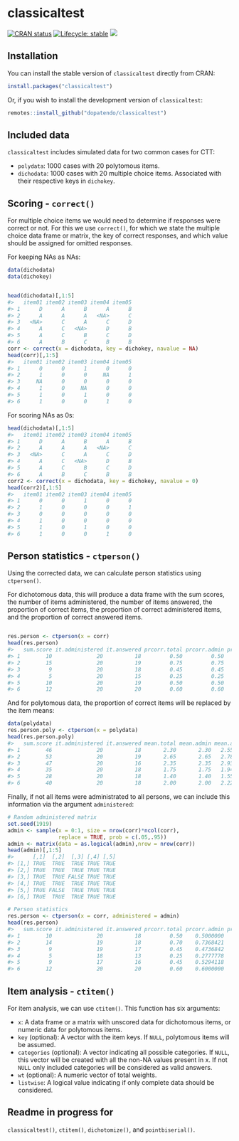
<!-- README.md is generated from README.Rmd. Please edit that file -->

# classicaltest

<!-- badges: start -->

[![CRAN
status](https://www.r-pkg.org/badges/version/classicaltest)](https://CRAN.R-project.org/package=classicaltest)
[![Lifecycle:
stable](https://img.shields.io/badge/lifecycle-stable-brightgreen.svg)](https://lifecycle.r-lib.org/articles/stages.html#stable)
[![](https://img.shields.io/badge/doi-10.32614/CRAN.package.classicaltest-green.svg)](https://doi.org/10.32614/CRAN.package.classicaltest)
<!-- ![![](http://cranlogs.r-pkg.org/badges/grand-total/classicaltest?color=blue)](https://cran.r-project.org/package=classicaltest)-->
<!-- badges: end -->

## Installation

You can install the stable version of `classicaltest` directly from
CRAN:

``` r
install.packages("classicaltest")
```

Or, if you wish to install the development version of `classicaltest`:

``` r
remotes::install_github("dopatendo/classicaltest")
```

## Included data

`classicaltest` includes simulated data for two common cases for CTT:

- `polydata`: 1000 cases with 20 polytomous items.
- `dichodata`: 1000 cases with 20 multiple choice items. Associated with
  their respective keys in `dichokey`.

## Scoring - `correct()`

For multiple choice items we would need to determine if responses were
correct or not. For this we use `correct()`, for which we state the
multiple choice data frame or matrix, the key of correct responses, and
which value should be assigned for omitted responses.

For keeping NAs as NAs:

``` r
data(dichodata)
data(dichokey)


head(dichodata)[,1:5]
#>   item01 item02 item03 item04 item05
#> 1      D      A      B      A      B
#> 2      A      A      A   <NA>      C
#> 3   <NA>      C      A      C      D
#> 4      A      C   <NA>      D      B
#> 5      A      C      B      C      D
#> 6      A      B      C      B      B
corr <- correct(x = dichodata, key = dichokey, navalue = NA)
head(corr)[,1:5]
#>   item01 item02 item03 item04 item05
#> 1      0      0      1      0      0
#> 2      1      0      0     NA      1
#> 3     NA      0      0      0      0
#> 4      1      0     NA      0      0
#> 5      1      0      1      0      0
#> 6      1      0      0      1      0
```

For scoring NAs as 0s:

``` r
head(dichodata)[,1:5]
#>   item01 item02 item03 item04 item05
#> 1      D      A      B      A      B
#> 2      A      A      A   <NA>      C
#> 3   <NA>      C      A      C      D
#> 4      A      C   <NA>      D      B
#> 5      A      C      B      C      D
#> 6      A      B      C      B      B
corr2 <- correct(x = dichodata, key = dichokey, navalue = 0)
head(corr2)[,1:5]
#>   item01 item02 item03 item04 item05
#> 1      0      0      1      0      0
#> 2      1      0      0      0      1
#> 3      0      0      0      0      0
#> 4      1      0      0      0      0
#> 5      1      0      1      0      0
#> 6      1      0      0      1      0
```

## Person statistics - `ctperson()`

Using the corrected data, we can calculate person statistics using
`ctperson()`.

For dichotomous data, this will produce a data frame with the sum
scores, the number of items administered, the number of items answered,
the proportion of correct items, the proportion of correct administered
items, and the proportion of correct answered items.

``` r

res.person <- ctperson(x = corr)
head(res.person)
#>   sum.score it.administered it.answered prcorr.total prcorr.admin prcorr.answr
#> 1        10              20          18         0.50         0.50    0.5555556
#> 2        15              20          19         0.75         0.75    0.7894737
#> 3         9              20          18         0.45         0.45    0.5000000
#> 4         5              20          15         0.25         0.25    0.3333333
#> 5        10              20          19         0.50         0.50    0.5263158
#> 6        12              20          20         0.60         0.60    0.6000000
```

And for polytomous data, the proportion of correct items will be
replaced by the item means:

``` r
data(polydata)
res.person.poly <- ctperson(x = polydata)
head(res.person.poly)
#>   sum.score it.administered it.answered mean.total mean.admin mean.answr
#> 1        46              20          18       2.30       2.30   2.555556
#> 2        53              20          19       2.65       2.65   2.789474
#> 3        47              20          16       2.35       2.35   2.937500
#> 4        35              20          18       1.75       1.75   1.944444
#> 5        28              20          18       1.40       1.40   1.555556
#> 6        40              20          18       2.00       2.00   2.222222
```

Finally, if not all items were administrated to all persons, we can
include this information via the argument `administered`:

``` r
# Random administered matrix
set.seed(1919)
admin <- sample(x = 0:1, size = nrow(corr)*ncol(corr), 
                replace = TRUE, prob = c(.05,.95))
admin <- matrix(data = as.logical(admin),nrow = nrow(corr))
head(admin)[,1:5]
#>      [,1]  [,2]  [,3] [,4] [,5]
#> [1,] TRUE  TRUE  TRUE TRUE TRUE
#> [2,] TRUE  TRUE  TRUE TRUE TRUE
#> [3,] TRUE  TRUE FALSE TRUE TRUE
#> [4,] TRUE  TRUE  TRUE TRUE TRUE
#> [5,] TRUE FALSE  TRUE TRUE TRUE
#> [6,] TRUE  TRUE  TRUE TRUE TRUE

# Person statistics
res.person <- ctperson(x = corr, administered = admin)
head(res.person)
#>   sum.score it.administered it.answered prcorr.total prcorr.admin prcorr.answr
#> 1        10              20          18         0.50    0.5000000    0.5555556
#> 2        14              19          18         0.70    0.7368421    0.7777778
#> 3         9              19          17         0.45    0.4736842    0.5294118
#> 4         5              18          13         0.25    0.2777778    0.3846154
#> 5         9              17          16         0.45    0.5294118    0.5625000
#> 6        12              20          20         0.60    0.6000000    0.6000000
```

## Item analysis - `ctitem()`

For item analysis, we can use `ctitem()`. This function has six
arguments:

- `x`: A data frame or a matrix with unscored data for dichotomous
  items, or numeric data for polytomous items.
- `key` (optional): A vector with the item keys. If `NULL`, polytomous
  items will be assumed.
- `categories` (optional): A vector indicating all possible categories.
  If `NULL`, this vector will be created with all the non-NA values
  present in x. If not `NULL` only included categories will be
  considered as valid answers.
- `wt` (optional): A numeric vector of total weights.
- `listwise`: A logical value indicating if only complete data should be
  considered.

## Readme in progress for

`classicaltest()`, `ctitem()`, `dichotomize()`, and `pointbiserial()`.
